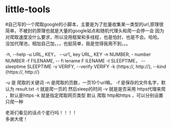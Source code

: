 # little-tools
#自己写的一个爬取google的小脚本，主要是为了批量收集某一类型的url,原理很简单，不被封的原理也就是大量的google站点和随机代理头和爬一会停一会
因为对爬取速度没什么要求，所以没用框架和多线程，也是怕封，也是不会。哈哈。
没加代理池，相加自己加，，，也挺简单，我是觉得我用不到。。。

-h, --help
-u URL_ KEY， --ur1_ key URL_ KEY
-n NUMBER, - number NUMBER
-f FILENAME, -- fi lename F ILENAME
-t SLEEPTIME， -- sleeptime SLEEPTIME
-v VERIFY, --verify VERIFY
-k {https://, http://}, --kind {https://, http://} 


-u 是 爬取的关键词
-n  是爬取的页数，一页10个url嘛。
-f 是保存的文件名字，默认为 result.txt
-t 就是爬一页的 然后sleep的时间
-v 就是是否采用 https代理来爬 ，默认是https
-k 就是指定爬取网页类型 默认 爬取 http和https ，可以分别设置只爬一种

老哥们看见的话点个星行吗！！！！  
多谢大佬！
